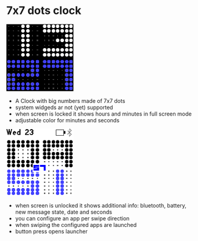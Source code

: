 # 7x7 dots clock

![](dotsfontclock.png)

* A Clock with big numbers made of 7x7 dots
* system widgeds ar not (yet) supported
* when screen is locked it shows hours and minutes in full screen mode
* adjustable color for minutes and seconds

![](dotsfontclock-scr1.png)

* when screen is unlocked it shows additional info: bluetooth, battery, new message state, date and seconds
* you can configure an app per swipe direction
* when swiping the configured apps are launched
* button press opens launcher
